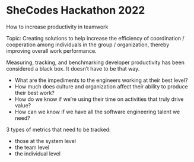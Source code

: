 # SheCodes Hackathon 2022
How to increase productivity in teamwork 

Topic: Creating solutions to help increase the efficiency of coordination / cooperation among individuals in the group / organization, thereby improving overall work performance.

Measuring, tracking, and benchmarking developer productivity has been considered a black box. It doesn’t have to be that way.

- What are the impediments to the engineers working at their best level?
- How much does culture and organization affect their ability to produce their best work?
- How do we know if we’re using their time on activities that truly drive value?
- How can we know if we have all the software engineering talent we need?

3 types of metrics that need to be tracked:

- those at the system level
- the team level
- the individual level
